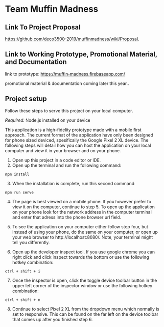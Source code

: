 # Team Muffin Madness
## Link To Project Proposal
https://github.com/deco3500-2019/muffinmadness/wiki/Proposal.

## Link to Working Prototype, Promotional Material, and Documentation  
link to prototype:
https://muffin-madness.firebaseapp.com/

promotional material & documentation coming later this year..

## Project setup
Follow these steps to serve this project on your local computer.

*Required:* Node.js installed on your device

This application is a high-fidelity prototype made with a mobile first approach. The current format of the application have only been designed for phone sized deviced, spesifically the Google Pixel 2 XL device. The following steps will detail how you can host the application on your local computer and view it in your browser and on your phone.

1. Open up this project in a code editor or IDE.
2. Open up the terminal and run the following command: 
```
npm install
```
3. When the installation is complete, run this second command:
```
npm run serve
```

4. The page is best viewed on a mobile phone. If you however prefer to view it on the computer, continue to step 5. To open up the application on your phone look for the network address in the computer terminal and enter that adress into the phone browser url field.

5. To see the application on your computer either follow step four, but instead of using your phone, do the same on your computer, or open up your web browser to http://localhost:8080/. Note, your terminal might tell you differently.

6. Open up the developer inspect tool. If you use google chrome you can right click and click inspect towards the bottom or use the following hotkey combination:
```
ctrl + shift + i
```
7. Once the inspector is open, click the toggle device toolbar button in the upper left corner of the inspector window or use the following hotkey combination:
```
ctrl + shift + m
```
8. Continue to select Pixel 2 XL from the dropdown menu which normally is set to responsive. This can be found on the far left on the device toolbar that comes up after you finished step 6.
